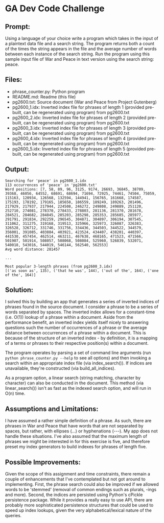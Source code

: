# GA Dev Code Challenge

## Prompt:
Using a language of your choice write a program which takes in the input of a plaintext data file and a search string. The program returns both a count of the times the string appears in the file and the average number of words between each instance of the search string.
Run the program using this sample input file of War and Peace in text version using the search string: peace.

## Files:
* phrase_counter.py: Python program
* README.md: Readme (this file)
* pg2600.txt: Source document (War and Peace from Project Gutenberg)
* pg2600_1.idx: Inverted index file for phrases of length 1 (provided pre-built, can be regenerated using program) from pg2600.txt
* pg2600_2.idx: Inverted index file for phrases of length 2 (provided pre-built, can be regenerated using program) from pg2600.txt
* pg2600_3.idx: Inverted index file for phrases of length 3 (provided pre-built, can be regenerated using program) from pg2600.txt
* pg2600_4.idx: Inverted index file for phrases of length 4 (provided pre-built, can be regenerated using program) from pg2600.txt
* pg2600_5.idx: Inverted index file for phrases of length 5 (provided pre-built, can be regenerated using program) from pg2600.txt


## Output:
    Searching for 'peace' in pg2600_1.idx
    113 occurrences of 'peace' in 'pg2600.txt'
    Word positions: [7, 58, 89, 96, 3125, 9174, 26693, 36845, 38709, 39368, 46056, 64552, 68691, 68694, 71694, 72925, 74461, 74504, 75059, 115163, 120934, 126568, 132594, 144941, 156765, 161668, 174587, 175193, 178192, 179165, 185658, 186559, 189249, 189263, 201496, 217929, 217937, 217944, 224508, 246272, 249808, 249889, 251120, 252710, 274081, 278370, 278433, 278803, 281136, 281370, 281678, 284521, 284682, 284845, 285203, 285298, 285353, 285685, 285977, 291791, 291834, 292259, 296545, 304871, 304897, 306194, 307545, 311062, 311275, 319168, 319513, 325966, 325973, 326087, 326383, 326528, 326712, 331746, 331756, 334436, 344503, 344522, 344579, 356001, 391085, 403884, 403921, 423524, 434407, 438201, 440397, 441530, 457454, 462514, 463211, 467638, 468165, 471523, 471566, 501907, 501914, 508057, 508068, 508084, 525960, 526839, 532071, 540018, 543016, 544019, 546144, 562540, 562553]
    Avg word distance: 281457

    ...

    Most popular 3-length phrases (from pg2600_3.idx)
    [('as soon as', 135), ('that he was', 144), ('out of the', 164), ('one of the', 164)]

## Solution:
I solved this by building an app that generates a series of inverted indices of phrases found in the source document. I consider a phrase to be a series of words separated by spaces. The inverted index allows for a constant-time (i.e. O(1)) lookup of a phrase within a document. Aside from the performance benefit, an inverted index yields itself nicely to answering questions such the number of occurrences of a phrase or the average distance between occurrences of a phrase within a document. This is because of the structure of an inverted index - by definition, it is a mapping of a terms or phrases to their respective position(s) within a document.

The program operates by parsing a set of command line arguments (run `python phrase_counter.py --help` to see all options) and then invoking a search within an appropriate index file (via index_search()). If indices are unavailable, they're constructed (via build_all_indices). 

As a program option, a linear search (string matching, character by character) can also be conducted in the document. This method (via linear_search()) isn't as fast as the indexed search option, and will run in O(n) time.

## Assumptions and Limitations:
I have assumed a rather simple definition of a phrase. As such, there are phrases in War and Peace that have words that are not separated by spaces, but rather, with ellipses (...) or hyphenations (---). My app does not handle these situations. I've also assumed that the maximum length of phrases we might be interested in for this exercise is five, and therefore preset my index generators to build indexes for phrases of length five.

## Possible Improvements:
Given the scope of this assignment and time constraints, there remain a couple of enhancements that I've contemplated but not got around to implementing. First, the phrase search could also be improved if we allowed words to be 'stemmed' (removal of common endings such as plurals, -ings and more). Second, the indices are persisted using Python's cPickle persistence package. While it provides a really easy to use API, there are probably more sophisticated persistence structures that could be used to speed up index lookups, given the very alphabetical/lexical nature of the queries.